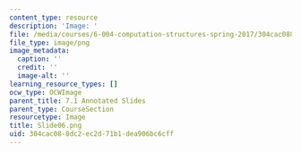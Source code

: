 ```yaml
---
content_type: resource
description: 'Image: '
file: /media/courses/6-004-computation-structures-spring-2017/304cac088dc2ec2d71b1dea906bc6cff_Slide06.png
file_type: image/png
image_metadata:
  caption: ''
  credit: ''
  image-alt: ''
learning_resource_types: []
ocw_type: OCWImage
parent_title: 7.1 Annotated Slides
parent_type: CourseSection
resourcetype: Image
title: Slide06.png
uid: 304cac08-8dc2-ec2d-71b1-dea906bc6cff
---
```

